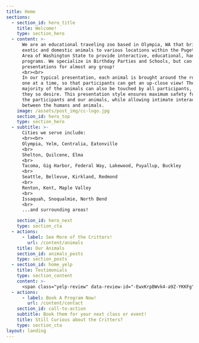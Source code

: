```yaml
---
title: Home
sections:
  - section_id: hero_title
    title: Welcome!
    type: section_hero
  - content: >-
      We are an educational traveling zoo based in Olympia, WA that brings
      exotic and domestic animals to various locations within the Puget Sound
      Area of Washington State to provide interactive, educational, hands-on
      programs. We specialize in Birthday Parties and Schools, but can do
      presentations for almost any group!
      <br><br>
      In our typical presentation, each animal is brought around the room
      one at a time, so that participants can get an up-close view! The
      majority of the animals can also be touched by all participants, if
      they so desire. This presentation style ensures maximum safety for
      the participants and our animals, while allowing intimate interaction
      between the humans and animals.
    image: /assets/post_img/cc-logo.jpg
    section_id: hero_top
    type: section_hero
  - subtitle: >-
      Cities we serve include: 
      <br><br>
      Olympia, Yelm, Centralia, Eatonville 
      <br>      
      Shelton, Quilcene, Elma
      <br>
      Tacoma, Gig Harbor, Federal Way, Lakewood, Puyallup, Buckley
      <br>
      Seattle, Bellevue, Kirkland, Redmond
      <br>
      Renton, Kent, Maple Valley
      <br>
      Issaquah, Snoqualmie, North Bend
      <br>
      ...and surrounding areas!

    section_id: hero_next
    type: section_cta
  - actions:
      - label: See More of the Critters!
        url: /content/animals
    title: Our Animals
    section_id: animals_posts
    type: section_posts
  - section_id: home_yelp
    title: Testimonials
    type: section_content
    content: >-
      <span class="yelp-review" data-review-id="-EwxKrpBWvk4-a9Z-YKKFg" data-hostname="www.yelp.com">Read <a href="https://www.yelp.com/user_details?userid=rt0SiixxBLHRXBbxPkaslA" rel="nofollow noopener">Violet L.</a>'s <a href="https://www.yelp.com/biz/curious-critters-by-casai-olympia?hrid=-EwxKrpBWvk4-a9Z-YKKFg" rel="nofollow noopener">review</a> of <a href="https://www.yelp.com/biz/iW6sC5T7j5Kdag8nUpK5GQ" rel="nofollow noopener">Curious Critters by Casai</a> on <a href="https://www.yelp.com" rel="nofollow noopener">Yelp</a><script async="async" src="https://www.yelp.com/embed/widgets.js" type="text/javascript"></script></span>
  - actions:
      - label: Book A Program Now!
        url: /content/contact
    section_id: call-to-action
    subtitle: Book them for your next class or event!
    title: Still Curious about the Critters?
    type: section_cta
layout: landing
---
```


